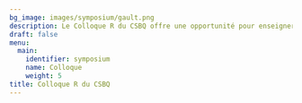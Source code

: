 ```yaml
---
bg_image: images/symposium/gault.png
description: Le Colloque R du CSBQ offre une opportunité pour enseigner et participer à une série d'ateliers R contribués par des membres du CSBQ sur l'application des analyses scientifiques de la biodiversité qui ne sont pas offerts lors de la Série d'ateliers R du CSBQ annuelle.
draft: false
menu:
  main:
    identifier: symposium
    name: Colloque
    weight: 5
title: Colloque R du CSBQ
---
```


